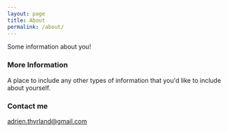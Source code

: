 ```yaml
---
layout: page
title: About
permalink: /about/
---
```


Some information about you!

### More Information

A place to include any other types of information that you'd like to include about yourself.

### Contact me

[adrien.thyrland@gmail.com](mailto:adrien.thyrland@gmail.com)
